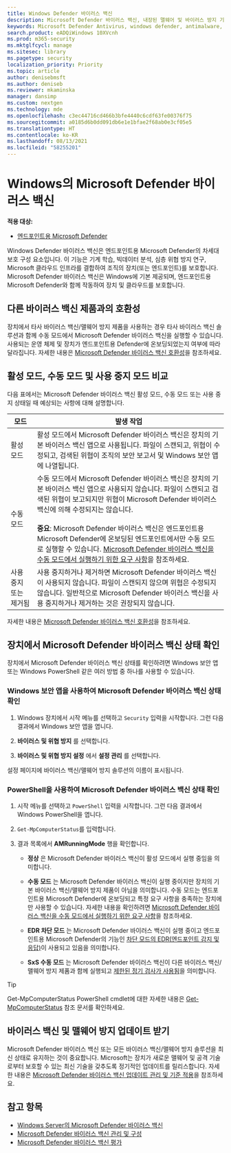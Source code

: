 ```yaml
---
title: Windows Defender 바이러스 백신
description: Microsoft Defender 바이러스 백신, 내장된 맬웨어 및 바이러스 방지 기능을 관리, 구성 및 사용하는 방법에 대해 알아 보세요.
keywords: Microsoft Defender Antivirus, windows defender, antimalware, scep, system center endpoint protection, system center configuration manager, virus, malware, threat, detection, protection, security
search.product: eADQiWindows 10XVcnh
ms.prod: m365-security
ms.mktglfcycl: manage
ms.sitesec: library
ms.pagetype: security
localization_priority: Priority
ms.topic: article
author: denisebmsft
ms.author: deniseb
ms.reviewer: mkaminska
manager: dansimp
ms.custom: nextgen
ms.technology: mde
ms.openlocfilehash: c3ec44716cd466b3bfe4440c6cdf63fe00376f75
ms.sourcegitcommit: a0185d6b0dd091db6e1e1bfae2f68ab0e3cf05e5
ms.translationtype: HT
ms.contentlocale: ko-KR
ms.lasthandoff: 08/13/2021
ms.locfileid: "58255201"
---
```

# <a name="microsoft-defender-antivirus-in-windows"></a>Windows의 Microsoft Defender 바이러스 백신

**적용 대상:**

- [엔드포인트용 Microsoft Defender](/microsoft-365/security/defender-endpoint/)

Windows Defender 바이러스 백신은 엔드포인트용 Microsoft Defender의 차세대 보호 구성 요소입니다. 이 기능은 기계 학습, 빅데이터 분석, 심층 위협 방지 연구, Microsoft 클라우드 인프라를 결합하여 조직의 장치(또는 엔드포인트)를 보호합니다. Microsoft Defender 바이러스 백신은 Windows에 기본 제공되며, 엔드포인트용 Microsoft Defender와 함께 작동하여 장치 및 클라우드를 보호합니다. 

## <a name="compatibility-with-other-antivirus-products"></a>다른 바이러스 백신 제품과의 호환성

장치에서 타사 바이러스 백신/맬웨어 방지 제품을 사용하는 경우 타사 바이러스 백신 솔루션과 함께 수동 모드에서 Microsoft Defender 바이러스 백신을 실행할 수 있습니다. 사용되는 운영 체제 및 장치가 엔드포인트용 Defender에 온보딩되었는지 여부에 따라 달라집니다. 자세한 내용은 [Microsoft Defender 바이러스 백신 호환성](microsoft-defender-antivirus-compatibility.md)을 참조하세요.

## <a name="comparing-active-mode-passive-mode-and-disabled-mode"></a>활성 모드, 수동 모드 및 사용 중지 모드 비교

다음 표에서는 Microsoft Defender 바이러스 백신 활성 모드, 수동 모드 또는 사용 중지 상태일 때 예상되는 사항에 대해 설명합니다.

| 모드  | 발생 작업  |
|---------|---------|
| 활성 모드 | 활성 모드에서 Microsoft Defender 바이러스 백신은 장치의 기본 바이러스 백신 앱으로 사용됩니다. 파일이 스캔되고, 위협이 수정되고, 검색된 위협이 조직의 보안 보고서 및 Windows 보안 앱에 나열됩니다. |
| 수동 모드 | 수동 모드에서 Microsoft Defender 바이러스 백신은 장치의 기본 바이러스 백신 앱으로 사용되지 않습니다. 파일이 스캔되고 검색된 위협이 보고되지만 위협이 Microsoft Defender 바이러스 백신에 의해 수정되지는 않습니다. <br/><br/>**중요**: Microsoft Defender 바이러스 백신은 엔드포인트용 Microsoft Defender에 온보딩된 엔드포인트에서만 수동 모드로 실행할 수 있습니다. [Microsoft Defender 바이러스 백신을 수동 모드에서 실행하기 위한 요구 사항](microsoft-defender-antivirus-compatibility.md#requirements-for-microsoft-defender-antivirus-to-run-in-passive-mode)을 참조하세요.  |
| 사용 중지 또는 제거됨  | 사용 중지하거나 제거하면 Microsoft Defender 바이러스 백신이 사용되지 않습니다. 파일이 스캔되지 않으며 위협은 수정되지 않습니다. 일반적으로 Microsoft Defender 바이러스 백신을 사용 중지하거나 제거하는 것은 권장되지 않습니다.  |

자세한 내용은 [Microsoft Defender 바이러스 백신 호환성](microsoft-defender-antivirus-compatibility.md)을 참조하세요.

## <a name="check-the-state-of-microsoft-defender-antivirus-on-your-device"></a>장치에서 Microsoft Defender 바이러스 백신 상태 확인

장치에서 Microsoft Defender 바이러스 백신 상태를 확인하려면 Windows 보안 앱 또는 Windows PowerShell 같은 여러 방법 중 하나를 사용할 수 있습니다.

### <a name="use-the-windows-security-app-to-check-status-of-microsoft-defender-antivirus"></a>Windows 보안 앱을 사용하여 Microsoft Defender 바이러스 백신 상태 확인

1. Windows 장치에서 시작 메뉴를 선택하고 `Security` 입력을 시작합니다. 그런 다음 결과에서 Windows 보안 앱을 엽니다.

2. **바이러스 및 위협 방지** 를 선택합니다.

3. **바이러스 및 위협 방지 설정** 에서 **설정 관리** 를 선택합니다.

설정 페이지에 바이러스 백신/맬웨어 방지 솔루션의 이름이 표시됩니다.

### <a name="use-powershell-to-check-status-of-microsoft-defender-antivirus"></a>PowerShell을 사용하여 Microsoft Defender 바이러스 백신 상태 확인

1. 시작 메뉴를 선택하고 `PowerShell` 입력을 시작합니다. 그런 다음 결과에서 Windows PowerShell을 엽니다.

2. `Get-MpComputerStatus`를 입력합니다.

3. 결과 목록에서 **AMRunningMode** 행을 확인합니다.

   - **정상** 은 Microsoft Defender 바이러스 백신이 활성 모드에서 실행 중임을 의미합니다.

   - **수동 모드** 는 Microsoft Defender 바이러스 백신이 실행 중이지만 장치의 기본 바이러스 백신/맬웨어 방지 제품이 아님을 의미합니다. 수동 모드는 엔드포인트용 Microsoft Defender에 온보딩되고 특정 요구 사항을 충족하는 장치에만 사용할 수 있습니다. 자세한 내용을 확인하려면 [Microsoft Defender 바이러스 백신을 수동 모드에서 실행하기 위한 요구 사항](microsoft-defender-antivirus-compatibility.md#requirements-for-microsoft-defender-antivirus-to-run-in-passive-mode)을 참조하세요.

   - **EDR 차단 모드** 는 Microsoft Defender 바이러스 백신이 실행 중이고 엔드포인트용 Microsoft Defender의 기능인 [차단 모드의 EDR(엔드포인트 감지 및 응답)](edr-in-block-mode.md)이 사용되고 있음을 의미합니다.

   - **SxS 수동 모드** 는 Microsoft Defender 바이러스 백신이 다른 바이러스 백신/맬웨어 방지 제품과 함께 실행되고 [제한된 정기 검사가 사용됨](limited-periodic-scanning-microsoft-defender-antivirus.md)을 의미합니다.

> [!TIP]
> Get-MpComputerStatus PowerShell cmdlet에 대한 자세한 내용은 [Get-MpComputerStatus](/powershell/module/defender/get-mpcomputerstatus) 참조 문서를 확인하세요.

## <a name="get-your-antivirusantimalware-platform-updates"></a>바이러스 백신 및 맬웨어 방지 업데이트 받기

Microsoft Defender 바이러스 백신 또는 모든 바이러스 백신/맬웨어 방지 솔루션을 최신 상태로 유지하는 것이 중요합니다. Microsoft는 장치가 새로운 맬웨어 및 공격 기술로부터 보호할 수 있는 최신 기술을 갖추도록 정기적인 업데이트를 릴리스합니다. 자세한 내용은 [Microsoft Defender 바이러스 백신 업데이트 관리 및 기준 적용](manage-updates-baselines-microsoft-defender-antivirus.md)을 참조하세요. 

## <a name="see-also"></a>참고 항목

- [Windows Server의 Microsoft Defender 바이러스 백신](microsoft-defender-antivirus-on-windows-server.md)
- [Microsoft Defender 바이러스 백신 관리 및 구성](configuration-management-reference-microsoft-defender-antivirus.md)
- [Microsoft Defender 바이러스 백신 평가](evaluate-microsoft-defender-antivirus.md)

